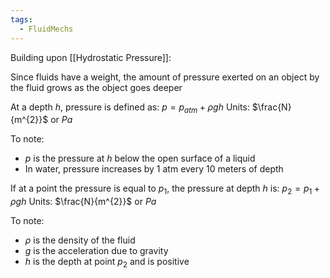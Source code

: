```yaml
---
tags:
  - FluidMechs
---
```

Building upon [[Hydrostatic Pressure]]:

Since fluids have a weight, the amount of pressure exerted on an object by the fluid grows as the object goes deeper

At a depth $h$, pressure is defined as: $p=p_{atm}+{\rho}gh$
Units: $\frac{N}{m^{2}}$ or $Pa$

To note:
- $p$ is the pressure at $h$ below the open surface of a liquid
- In water, pressure increases by 1 atm every 10 meters of depth


If at a point the pressure is equal to $p_{1}$, the pressure at depth $h$ is: $p_{2}=p_{1}+{\rho}gh$
Units: $\frac{N}{m^{2}}$ or $Pa$

To note:
- $\rho$ is the density of the fluid
- $g$ is the acceleration due to gravity
- $h$ is the depth at point $p_{2}$ and is positive
